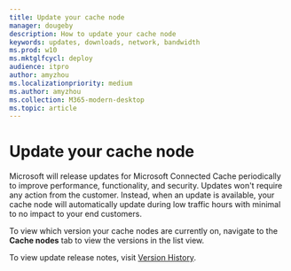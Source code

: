 ```yaml
---
title: Update your cache node
manager: dougeby
description: How to update your cache node
keywords: updates, downloads, network, bandwidth
ms.prod: w10
ms.mktglfcycl: deploy
audience: itpro
author: amyzhou
ms.localizationpriority: medium
ms.author: amyzhou
ms.collection: M365-modern-desktop
ms.topic: article
---
```


# Update your cache node

Microsoft will release updates for Microsoft Connected Cache periodically to improve performance, functionality, and security. Updates won't require any action from the customer. Instead, when an update is available, your cache node will automatically update during low traffic hours with minimal to no impact to your end customers. 

To view which version your cache nodes are currently on, navigate to the **Cache nodes** tab to view the versions in the list view.

To view update release notes, visit [Version History](mcc-version-history.md).

